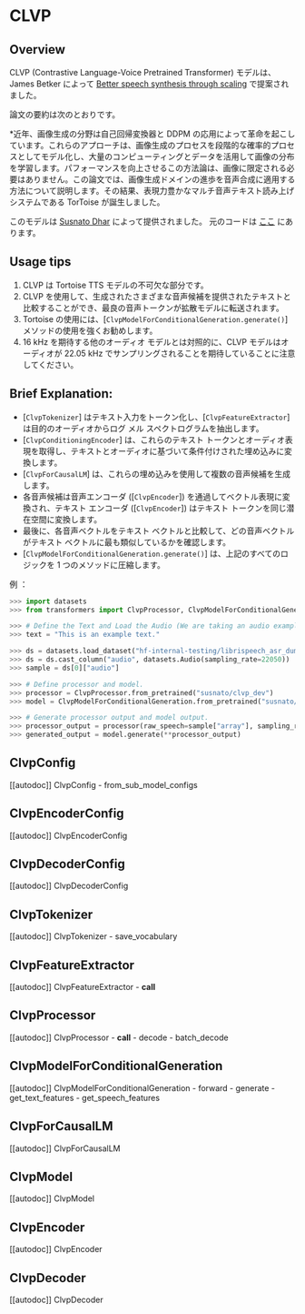 <!--Copyright 2023 The HuggingFace Team. All rights reserved.

Licensed under the Apache License, Version 2.0 (the "License"); you may not use this file except in compliance with
the License. You may obtain a copy of the License at

http://www.apache.org/licenses/LICENSE-2.0

Unless required by applicable law or agreed to in writing, software distributed under the License is distributed on
an "AS IS" BASIS, WITHOUT WARRANTIES OR CONDITIONS OF ANY KIND, either express or implied. See the License for the
specific language governing permissions and limitations under the License.

⚠️ Note that this file is in Markdown but contain specific syntax for our doc-builder (similar to MDX) that may not be
rendered properly in your Markdown viewer.

-->

# CLVP

## Overview

CLVP (Contrastive Language-Voice Pretrained Transformer) モデルは、James Betker によって [Better speech synthesis through scaling](https://arxiv.org/abs/2305.07243) で提案されました。

論文の要約は次のとおりです。

*近年、画像生成の分野は自己回帰変換器と DDPM の応用によって革命を起こしています。これらのアプローチは、画像生成のプロセスを段階的な確率的プロセスとしてモデル化し、大量のコンピューティングとデータを活用して画像の分布を学習します。パフォーマンスを向上させるこの方法論は、画像に限定される必要はありません。この論文では、画像生成ドメインの進歩を音声合成に適用する方法について説明します。その結果、表現力豊かなマルチ音声テキスト読み上げシステムである TorToise が誕生しました。


このモデルは [Susnato Dhar](https://hf-mirror.com/susnato) によって提供されました。
元のコードは [ここ](https://github.com/neonbjb/tortoise-tts) にあります。

## Usage tips

1. CLVP は Tortoise TTS モデルの不可欠な部分です。
2. CLVP を使用して、生成されたさまざまな音声候補を提供されたテキストと比較することができ、最良の音声トークンが拡散モデルに転送されます。
3. Tortoise の使用には、[`ClvpModelForConditionalGeneration.generate()`] メソッドの使用を強くお勧めします。
4. 16 kHz を期待する他のオーディオ モデルとは対照的に、CLVP モデルはオーディオが 22.05 kHz でサンプリングされることを期待していることに注意してください。

## Brief Explanation:

- [`ClvpTokenizer`] はテキスト入力をトークン化し、[`ClvpFeatureExtractor`] は目的のオーディオからログ メル スペクトログラムを抽出します。
- [`ClvpConditioningEncoder`] は、これらのテキスト トークンとオーディオ表現を取得し、テキストとオーディオに基づいて条件付けされた埋め込みに変換します。
- [`ClvpForCausalLM`] は、これらの埋め込みを使用して複数の音声候補を生成します。
- 各音声候補は音声エンコーダ ([`ClvpEncoder`]) を通過してベクトル表現に変換され、テキスト エンコーダ ([`ClvpEncoder`]) はテキスト トークンを同じ潜在空間に変換します。
- 最後に、各音声ベクトルをテキスト ベクトルと比較して、どの音声ベクトルがテキスト ベクトルに最も類似しているかを確認します。
- [`ClvpModelForConditionalGeneration.generate()`] は、上記のすべてのロジックを 1 つのメソッドに圧縮します。

例 ：

```python
>>> import datasets
>>> from transformers import ClvpProcessor, ClvpModelForConditionalGeneration

>>> # Define the Text and Load the Audio (We are taking an audio example from HuggingFace Hub using `datasets` library).
>>> text = "This is an example text."

>>> ds = datasets.load_dataset("hf-internal-testing/librispeech_asr_dummy", "clean", split="validation")
>>> ds = ds.cast_column("audio", datasets.Audio(sampling_rate=22050))
>>> sample = ds[0]["audio"]

>>> # Define processor and model.
>>> processor = ClvpProcessor.from_pretrained("susnato/clvp_dev")
>>> model = ClvpModelForConditionalGeneration.from_pretrained("susnato/clvp_dev")

>>> # Generate processor output and model output.
>>> processor_output = processor(raw_speech=sample["array"], sampling_rate=sample["sampling_rate"], text=text, return_tensors="pt")
>>> generated_output = model.generate(**processor_output)
```


## ClvpConfig

[[autodoc]] ClvpConfig
    - from_sub_model_configs

## ClvpEncoderConfig

[[autodoc]] ClvpEncoderConfig

## ClvpDecoderConfig

[[autodoc]] ClvpDecoderConfig

## ClvpTokenizer

[[autodoc]] ClvpTokenizer
    - save_vocabulary

## ClvpFeatureExtractor

[[autodoc]] ClvpFeatureExtractor
    - __call__

## ClvpProcessor

[[autodoc]] ClvpProcessor
    - __call__
    - decode
    - batch_decode

## ClvpModelForConditionalGeneration

[[autodoc]] ClvpModelForConditionalGeneration
    - forward
    - generate
    - get_text_features
    - get_speech_features

## ClvpForCausalLM

[[autodoc]] ClvpForCausalLM

## ClvpModel

[[autodoc]] ClvpModel

## ClvpEncoder

[[autodoc]] ClvpEncoder

## ClvpDecoder

[[autodoc]] ClvpDecoder

